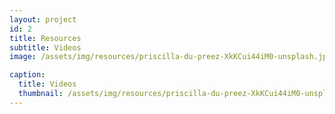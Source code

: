```yaml
---
layout: project
id: 2
title: Resources
subtitle: Videos
image: /assets/img/resources/priscilla-du-preez-XkKCui44iM0-unsplash.jpg

caption:
  title: Videos
  thumbnail: /assets/img/resources/priscilla-du-preez-XkKCui44iM0-unsplash.jpg
---
```


